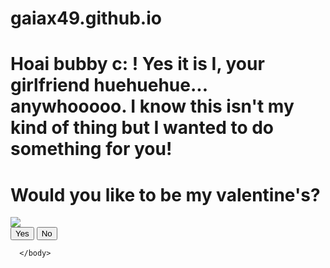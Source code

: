 # gaiax49.github.io 
<!DOCTYPE html>
<html lang="en"
    <head>
        <link rel="stylesheet" href=".styles.css">
    </head>
    <body>
        <div class="container">
          <div >
              <h1 class = "header_text">Hoai bubby c: ! Yes it is I, your girlfriend huehuehue... anywhooooo. I know this isn't my kind of thing but I wanted to do something for you!</h1>
              <h1 class = "header_text">Would you like to be my valentine's?</h1>
          </div>
          <div class="gif_anime valentine">
              <img src="https://tenor.com/view/anime-thanks-love-pink-gif-19009040">
          </div>
          <div class = "buttons">
              <button class="btn" id = "yesButton" onclick="nextPage()">Yes</button>
              <button class="btn" id = "noButton" onmouseover="moveButton()" onclick="moveButton()">No</button>
              <script>
                  function nextPage() {
                      window.location.href = "yes.html";
                  }
                  function moveButton() {
                      var x = Math.random() * (window.innerWidth - document.getElementById('noButton').offsetWidth) - 85;
                      var y = Math.random() * (window.innerHeight - document.getElementById('noButton').offsetHeight) - 48;
                      document.getElementById('noButton').style.left = '${x}px';
                      document.getElementById('noButton').style.top = '${y}px';
                  }
              </script>
          </div>

      </body>
  </html>             

